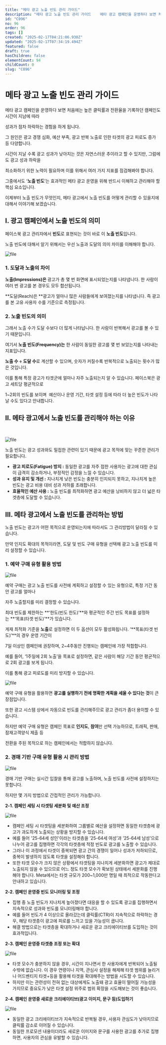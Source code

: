 ```yaml
---
title: "메타 광고 노출 빈도 관리 가이드"
description: "메타 광고 노출 빈도 관리 가이드    메타 광고 캠페인을 운영하다 보면 처음에는 높은 클릭률과 전환율을 기록하던 캠페인도 시간이 지남에 따라   성과가 점차 하락하는 경험을 하게 됩니다.   그 원인은 광고 경쟁 심화, 예산 부족, 광고 반복 노출로 인한 타겟의..."
id: "C096"
no: 96
order: 96
tags: []
created: "2025-02-17T04:21:06.930Z"
updated: "2025-02-17T07:34:19.494Z"
featured: false
draft: true
hasChildren: false
elementCount: 94
childCount: 0
slug: "C096"
---
```


# 메타 광고 노출 빈도 관리 가이드



메타 광고 캠페인을 운영하다 보면 처음에는 높은 클릭률과 전환율을 기록하던 캠페인도 시간이 지남에 따라 

성과가 점차 하락하는 경험을 하게 됩니다. 

그 원인은 광고 경쟁 심화, 예산 부족, 광고 반복 노출로 인한 타겟의 광고 피로도 증가 등 다양합니다. 

시간이 지날 수록 광고 성과가 낮아지는 것은 자연스러운 추이라고 할 수 있지만, 그럼에도 광고 성과 하락을 

최소화하기 위한 노력이 필요하며 이를 위해서 여러 가지 지표를 점검해봐야 합니다. 

그중에서도 ‘**노출 빈도**’는 효과적인 메타 광고 운영을 위해 반드시 이해하고 관리해야 할 핵심 요소입니다. 

이제부터 노출 빈도가 무엇인지, 메타 광고에서 노출 빈도를 어떻게 관리할 수 있을지에 대해서 이야기해 보겠습니다.



## I. 광고 캠페인에서 노출 빈도의 의미



페이스북 광고 관리자에서 **빈도**로 표현되는 것이 바로 이 **노출 빈도**입니다. 

노출 빈도에 대해서 알기 위해서는 우선 노출과 도달의 의미 차이를 이해해야 합니다. 

![file](/images/92700eb3beb1aebb8070eecf76ea470b.jpg)



### 1. 도달과 노출의 차이



**노출(Impressions)은** 광고가 총 몇 번 화면에 표시되었는지를 나타냅니다. 한 사람이 여러 번 광고를 본 경우도 모두 합산됩니다.

**도달(Reach)은 **광고가 얼마나 많은 사람들에게 보여졌는지를 나타냅니다. 즉 광고를 본 고유 사용자 수를 기준으로 측정됩니다.



### 2. 노출 빈도의 의미



그래서 노출 수가 도달 수보다 더 많게 나타납니다. 한 사람이 반복해서 광고를 볼 수 있기 때문입니다. 

여기서 **노출 빈도(Frequency)는** 한 사람이 동일한 광고를 몇 번 보았는지를 나타내는 지표입니다.

**노출 수 ÷ 도달 수**로 계산할 수 있으며, 숫자가 커질수록 반복적으로 노출되는 횟수가 많은 것입니다. 

이를 통해 특정 광고가 타겟군에 얼마나 자주 노출되는지 알 수 있습니다. 페이스북은 광고 세트당 평균적으로 

1~2회의 빈도를 보이며  예산이나 운영 기간, 타겟 설정 등에 따라 더 높은 빈도가 나타날 수도 있다고 안내합니다.



## II. 메타 광고에서 노출 빈도를 관리해야 하는 이유

 

![file](/images/e11ca80ea9e4cc51fbee825dd058026f.jpg)

노출 빈도는 광고 성과와도 밀접한 관련이 있기 때문에 광고 목적에 맞는 꾸준한 관리가 필요합니다. 

- **광고 피로도(Fatigue) 방지 :** 동일한 광고를 자주 접한 사용자는 광고에 대한 관심이 급격히 감소하거나, 부정적인 감정을 느낄 수 있습니다.
- **성과 유지 및 개선 :** 지나치게 낮은 빈도는 충분히 인지되지 못하고, 지나치게 높은 빈도는 광고 비용 대비 성과 저하를 초래합니다. 
- **효율적인 예산 사용 :** 노출 빈도를 최적화하면 광고 예산을 낭비하지 않고 더 넓은 타겟층에 도달할 수 있습니다.


## III. 메타 광고에서 노출 빈도를 관리하는 방법



노출 빈도는 광고가 어떤 목적으로 운영되는지에 따라서도 그 관리방법이 달라질 수 있습니다. 

만약 인지도 확대의 목적이라면, 도달 및 빈도 구매 유형을 선택해 광고 노출 빈도를 미리 설정할 수 있습니다. 



### 1. 예약 구매 유형 활용 방법

![file](/images/fc47ec5ed61b33e6e6fdbfc724465658.jpg)

예약 구매는 광고 노출 빈도를 사전에 계획하고 설정할 수 있는 유형으로, 특정 기간 동안 광고를 얼마나 

자주 노출할지를 미리 결정할 수 있습니다. 

최대 빈도를 제한하는 **‘한도(빈도 한도)’**와 평균적인 주간 빈도 목표를 설정하는 **‘목표(타겟 빈도)’**가 있습니다. 

게재 최적화 기준을 **노출**로 설정하면 이 두 옵션이 모두 활성화됩니다. ‘**목표(타겟 빈도)’**의 경우 운영 기간이 

7일 이상인 캠페인에 권장하며, 2~4주동안 진행되는 캠페인에 가장 적합합니다. 

예를 들어, ‘1주일에 2회 노출’을 목표로 설정하면, 같은 사람이 해당 기간 동안 평균적으로 2회 광고를 보게 됩니다. 

이를 통해 광고 피로도를 미리 방지할 수 있습니다.



![file](/images/31399df2dd925edaf965136d3ef6a4c3.jpg)



예약 구매 유형을 활용하면 **광고를 실행하기 전에 명확한 계획을 세울 수 있다는 것**이 큰 장점입니다.  

또한 광고 시스템 상에서 자동으로 빈도를 관리해주므로 광고 관리가 좀더 용이할 수 있습니다.

하지만 예약 구매 유형은 캠페인 목표로 **인지도**, **참여**만 선택 가능하므로, 트래픽, 판매, 잠재고객양식 제출 등 

전환을 주된 목적으로 하는 캠페인에서는 적합하지 않습니다.



### 2. 경매 기반 구매 유형 활용 시 관리 방법

![file](/images/e59e347c3623e95f8f89518cfd8b6c68.jpg)



경매 기반 구매는 실시간 입찰을 통해 광고를 노출하며, 노출 빈도를 사전에 설정하지는 못합니다. 

하지만 몇 가지 방법으로 간접적인 관리가 가능합니다.



**2-1. 캠페인 세팅 시 타겟팅 세분화 및 예산 조정**

![file](/images/d8c770207c27569d93f0ff0e52ae6ad8.jpg)

- 캠페인 세팅 시 타겟팅을 세분화하여 그룹별로 예산을 설정하면 동일한 타겟층에 광고가 과도하게 노출되는 상황을 방지할 수 있습니다.
- 예를 들어 '25-64세 성인'이라는 타겟층을 ’25-64세 여성’과 ’25-64세 남성’으로 나누어 광고를 집행하면 각각의 타겟층에 적정 빈도로 광고를 노출할 수 있습니다.
- 그러나 이 과정에서 타겟이 중복되면 광고 간의 경쟁이 일어나 성과가 저하되므로, 중복이 발생하지 않도록 타겟을 설정해야 합니다. 
- 또한 타겟 모수가 크지 않은 상황에서 타겟팅을 지나치게 세분화하면 광고가 제대로 노출되지 않을 수 있으므로 어느 정도 타겟 모수가 확보된 상태에서 
 세분화를 진행해야 합니다. Meta에서는 타겟 규모가 200~1,000만 명일 때 최적으로 작동한다고 안내하고 있습니다.


**2-2. 캠페인 운영중 빈도 모니터링 및 조정**

- 집행 중 노출 빈도가 지나치게 높아졌다면 대응을 할 수 있도록 광고를 집행하면서 지속적으로 성과와 빈도를 모니터링해야 합니다. 
- 예를 들어 빈도가 4 이상으로 올라갔는데 클릭률(CTR)이 지속적으로 하락하는 경우, 해당 타겟층이 광고에 피로를 느끼고 있을 가능성이 큽니다.
- 해결 방법으로는 타겟층을 확대하거나 새로운 광고 크리에이티브를 도입하는 것이 효과적입니다.


**2-3. 캠페인 운영중 타겟층 조정 또는 확대**

![file](/images/dd36a4b33f6edf82d4313643f8dd2139.jpg)



- 타겟 모수가 충분하지 않을 경우, 시간이 지나면서 한 사용자에게 반복되어 노출될 수밖에 없습니다. 
 이 경우 연령이나 지역, 관심사 설정을 해제해 타겟 범위를 늘리거나 어드벤티지 타겟+등을 활용해 타겟을 확대해주는 방법을 시도할 수 있습니다.
- 하지만 이는 관련성이 전혀 없는 대상에게도 노출돼 광고 효율이 떨어질 가능성을 가지므로 중요도가 낮은 타겟 설정 위주로 범위 확장을 시도해보는 것이 좋습니다.


**2-4. 캠페인 운영중 새로운 크리에이티브(광고 이미지, 문구 등)도입하기**

![file](/images/c79f7b60dedca9a893577a6f0f3826d9.jpg)

- 동일한 광고 크리에이티브가 지속적으로 반복될 경우, 사용자 관심도가 낮아지므로 클릭률 감소로 이어질 수 있습니다. 
- 동일한 프로모션 내용이더라도 새로운 이미지와 문구를 사용한 광고를 추가로 집행하면, 사용자의 관심을 유발할 수 있습니다.
